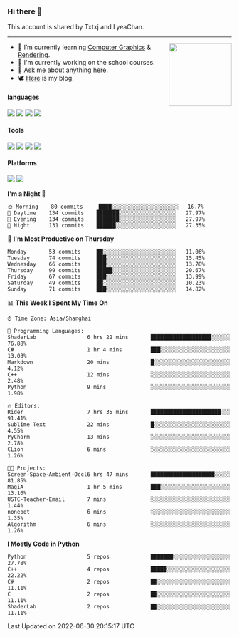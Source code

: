 ### Hi there 👋

This account is shared by Txtxj and LyeaChan.

---

<img align="right" height="141" src="https://github-readme-stats.vercel.app/api?username=txtxj&theme=tokyonight&show_icons=true&count_private=true">

- 🌱 I’m currently learning [Computer Graphics](https://github.com/txtxj/GAMES101) & [Rendering](https://github.com/txtxj/GAMES202).
- 🐶 I'm currently working on the school courses.
- 💬 Ask me about anything [here](https://github.com/txtxj/txtxj/issues).
- 🕊️ [Here](https://txtxj.top) is my blog.

#### languages

![](https://img.shields.io/badge/C++-00599C?logo=cplusplus&logoColor=fff)
![](https://img.shields.io/badge/Python-3e74a2?logo=python&logoColor=fff)
![](https://img.shields.io/badge/C%23-239120?logo=csharp&logoColor=fff)
![](https://img.shields.io/badge/C-A8B9CC?logo=c&logoColor=555)


#### Tools

![](https://img.shields.io/badge/JetBrains-000000?logo=jetbrains&logoColor=fff)
![](https://img.shields.io/badge/SublimeText_3-FF9800?logo=sublimetext&logoColor=fff)
![](https://img.shields.io/badge/UE_4-0E1128?logo=unrealengine&logoColor=fff)
![](https://img.shields.io/badge/unity-FFFFFF?logo=unity&logoColor=000)

#### Platforms

![](https://img.shields.io/badge/Ubuntu_20.04-E95420?logo=ubuntu&logoColor=fff)
![](https://img.shields.io/badge/Windows_10-0078D6?logo=windows&logoColor=fff)


<!--START_SECTION:waka-->
**I'm a Night 🦉** 

```text
🌞 Morning    80 commits     ████░░░░░░░░░░░░░░░░░░░░░   16.7% 
🌆 Daytime    134 commits    ███████░░░░░░░░░░░░░░░░░░   27.97% 
🌃 Evening    134 commits    ███████░░░░░░░░░░░░░░░░░░   27.97% 
🌙 Night      131 commits    ██████░░░░░░░░░░░░░░░░░░░   27.35%

```
📅 **I'm Most Productive on Thursday** 

```text
Monday       53 commits     ██░░░░░░░░░░░░░░░░░░░░░░░   11.06% 
Tuesday      74 commits     ███░░░░░░░░░░░░░░░░░░░░░░   15.45% 
Wednesday    66 commits     ███░░░░░░░░░░░░░░░░░░░░░░   13.78% 
Thursday     99 commits     █████░░░░░░░░░░░░░░░░░░░░   20.67% 
Friday       67 commits     ███░░░░░░░░░░░░░░░░░░░░░░   13.99% 
Saturday     49 commits     ██░░░░░░░░░░░░░░░░░░░░░░░   10.23% 
Sunday       71 commits     ███░░░░░░░░░░░░░░░░░░░░░░   14.82%

```


📊 **This Week I Spent My Time On** 

```text
⌚︎ Time Zone: Asia/Shanghai

💬 Programming Languages: 
ShaderLab                6 hrs 22 mins       ███████████████████░░░░░░   76.88% 
C#                       1 hr 4 mins         ███░░░░░░░░░░░░░░░░░░░░░░   13.03% 
Markdown                 20 mins             █░░░░░░░░░░░░░░░░░░░░░░░░   4.12% 
C++                      12 mins             ░░░░░░░░░░░░░░░░░░░░░░░░░   2.48% 
Python                   9 mins              ░░░░░░░░░░░░░░░░░░░░░░░░░   1.98%

🔥 Editors: 
Rider                    7 hrs 35 mins       ██████████████████████░░░   91.41% 
Sublime Text             22 mins             █░░░░░░░░░░░░░░░░░░░░░░░░   4.55% 
PyCharm                  13 mins             ░░░░░░░░░░░░░░░░░░░░░░░░░   2.78% 
CLion                    6 mins              ░░░░░░░░░░░░░░░░░░░░░░░░░   1.26%

🐱‍💻 Projects: 
Screen-Space-Ambient-Occl6 hrs 47 mins       ████████████████████░░░░░   81.85% 
MagiA                    1 hr 5 mins         ███░░░░░░░░░░░░░░░░░░░░░░   13.16% 
USTC-Teacher-Email       7 mins              ░░░░░░░░░░░░░░░░░░░░░░░░░   1.44% 
nonebot                  6 mins              ░░░░░░░░░░░░░░░░░░░░░░░░░   1.35% 
Algorithm                6 mins              ░░░░░░░░░░░░░░░░░░░░░░░░░   1.26%

```

**I Mostly Code in Python** 

```text
Python                   5 repos             ███████░░░░░░░░░░░░░░░░░░   27.78% 
C++                      4 repos             █████░░░░░░░░░░░░░░░░░░░░   22.22% 
C#                       2 repos             ██░░░░░░░░░░░░░░░░░░░░░░░   11.11% 
C                        2 repos             ██░░░░░░░░░░░░░░░░░░░░░░░   11.11% 
ShaderLab                2 repos             ██░░░░░░░░░░░░░░░░░░░░░░░   11.11%

```



 Last Updated on 2022-06-30 20:15:17 UTC
<!--END_SECTION:waka-->

